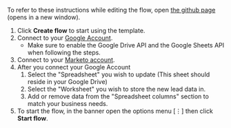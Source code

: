 To refer to these instructions while editing the flow, open [the github page](https://github.com/ot4i/app-connect-templates/tree/master/resources/markdown/Record%20new%20lead%20activity%20from%20Marketo%20to%20Google%20Sheets.md) (opens in a new window).

1. Click **Create flow** to start using the template.
2. Connect to your [Google Account](https://www.ibm.com/docs/en/app-connect/cloud?topic=gmail-connecting-google-application-using-website-oauth-20-authorization-method).
    - Make sure to enable the Google Drive API and the Google Sheets API when following the steps.
3. Connect to your [Marketo account](https://www.ibm.com/docs/en/app-connect/cloud?topic=apps-marketo).
4. After you connect your Google Account
   1. Select the "Spreadsheet" you wish to update (This sheet should reside in your Google Drive)
   2. Select the "Worksheet" you wish to store the new lead data in.
   3. Add or remove data from the "Spreadsheet columns" section to match your business needs.
5. To start the flow, in the banner open the options menu [&#8942;] then click **Start flow**.
